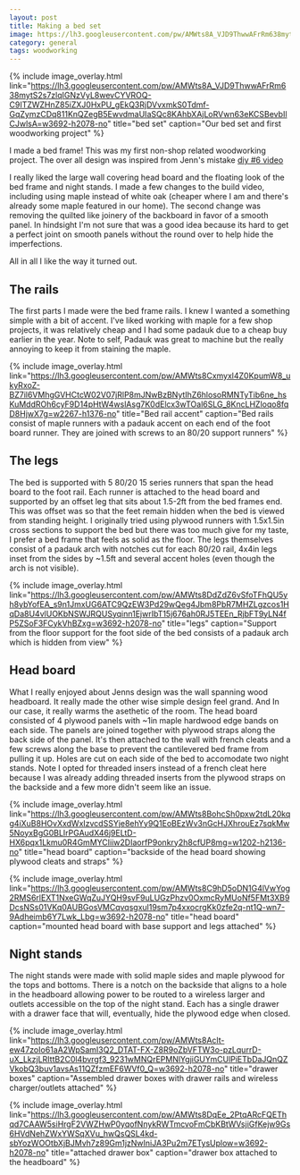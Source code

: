 ```yaml
---
layout: post
title: Making a bed set
image: https://lh3.googleusercontent.com/pw/AMWts8A_VJD9ThwwAFrRm638mytS2s7zlqIGNzVyL8wevCYVROQ-C9ITZWZHnZ85iZXJ0HxPU_gEkQ3RjDVvxmkS0Tdmf-GqZymzCDq811KnQZegB5EwvdmaUIaSQc8KAhbXAjLoRVwn63eKCSBevbIlCJwlsA=w3692-h2078-no
category: general
tags: woodworking
---
```


{% include image_overlay.html link="https://lh3.googleusercontent.com/pw/AMWts8A_VJD9ThwwAFrRm638mytS2s7zlqIGNzVyL8wevCYVROQ-C9ITZWZHnZ85iZXJ0HxPU_gEkQ3RjDVvxmkS0Tdmf-GqZymzCDq811KnQZegB5EwvdmaUIaSQc8KAhbXAjLoRVwn63eKCSBevbIlCJwlsA=w3692-h2078-no" title="bed set" caption="Our bed set and first woodworking project" %}



I made a bed frame! This was my first non-shop related woodworking project. The over all design was inspired from Jenn's mistake [diy #6 video](https://www.youtube.com/watch?v=qVmW0rEzsdA)

I really liked the large wall covering head board and the floating look of the bed frame and night stands. I made a few changes to the build video, including using maple instead of white oak (cheaper where I am and there's already some maple featured in our home). The second change was removing the quilted like joinery of the backboard in favor of a smooth panel. In hindsight I'm not sure that was a good idea because its hard to get a perfect joint on smooth panels without the round over to help hide the imperfections. 

All in all I like the way it turned out. 



## The rails 

The first parts I made were the bed frame rails. I knew I wanted a something simple with a bit of accent. I've liked working with maple for a few shop projects, it was relatively cheap and I had some padauk due to a cheap buy earlier in the year. Note to self, Padauk was great to machine but the really annoying to keep it from staining the maple. 


{% include image_overlay.html link="https://lh3.googleusercontent.com/pw/AMWts8Cxmyxl4Z0KpumW8_ukyRxoZ-BZ7il6VMhgGVHCtcW02V07jRlP8mJNwBzBNytIhZ6hlosoRMNTyTib6ne_hsKuMddROh6cyF9D14pHtW4wslAsg7K0dElcx3wTOal6SLG_8KncLHZloqo8fqD8HjwX7g=w2267-h1376-no" title="Bed rail accent" caption="Bed rails consist of maple runners with a padauk accent on each end of the foot board runner. They are joined with screws to an 80/20 support runners" %}



## The legs

The bed is supported with 5 80/20 15 series runners that span the head board to the foot rail. Each runner is attached to the head board and supported by an offset leg that sits about 1.5-2ft from the bed frames end. This was offset was so that the feet remain hidden when the bed is viewed from standing height. I originally tried using plywood runners with 1.5x1.5in cross sections to support the bed but there was too much give for my taste, I prefer a bed frame that feels as solid as the floor. The legs themselves consist of a padauk arch with notches cut for each 80/20 rail, 4x4in legs inset from the sides by ~1.5ft and several accent holes (even though the arch is not visible). 


{% include image_overlay.html link="https://lh3.googleusercontent.com/pw/AMWts8DdZdZ6vSfoTFhQU5yh8ybYofEA_s9n1JmxUG6ATC9QzEW3Pd29wQeg4Jbm8PbR7MHZLgzcos1HqDa8U4vlUOKbNSWJRQUSyqinn1EjwrIbT15j676ah0RJ5TEEn_RjbFT9yLN4fP5ZSoF3FCykVhBZxg=w3692-h2078-no" title="legs" caption="Support from the floor support for the foot side of the bed consists of a padauk arch which is hidden from view" %}



## Head board

What I really enjoyed about Jenns design was the wall spanning wood headboard. It really made the other wise simple design feel grand. And In our case, it really warms the asethetic of the room. The head board consisted of 4 plywood panels with ~1in maple hardwood edge bands on each side. The panels are joined together with plywood straps along the back side of the panel. It's then attached to the wall with french cleats and a few screws along the base to prevent the cantilevered bed frame from pulling it up. Holes are cut on each side of the bed to accomodate two night stands. Note I opted for threaded insers instead of a french cleat here because I was already adding threaded inserts from the plywood straps on the backside and a few more didn't seem like an issue. 


{% include image_overlay.html link="https://lh3.googleusercontent.com/pw/AMWts8BohcSh0pxw2tdL20kqg4iXuB8HOvXxdWxIzvcdSSYje8ehYy9Q1EoBEzWv3nGcHJXhrouEz7sqkMw5NoyxBgG0BLIrPGAudX46j9ELtD-HX6pqx1Lkmu0R4GmMYCIiiw2DIaorfP9onkry2h8cfUP8mg=w1202-h2136-no" title="head board" caption="backside of the head board showing plywood cleats and straps" %}


{% include image_overlay.html link="https://lh3.googleusercontent.com/pw/AMWts8C9hD5oDN1G4lVwYog2RMS6rlEXT1NxeGWqZuJYQH9svF9uLUGzPhzv0OxmcRyMUoNf5FMt3XB9DcsNSs01VKq0AUBGosVMCqvqsgxul19sm7p4xxocrgKk0zfe2q-nt1Q-wn7-9Adheimb6Y7Lwk_Lbg=w3692-h2078-no" title="head board" caption="mounted head board with base support and legs attached" %}


## Night stands


The night stands were made with solid maple sides and maple plywood for the tops and bottoms. There is a notch on the backside that aligns to a hole in the headboard allowing power to be routed to a wireless larger and outlets accessible on the top of the night stand. Each has a single drawer with a drawer face that will, eventually, hide the plywood edge when closed. 

{% include image_overlay.html link="https://lh3.googleusercontent.com/pw/AMWts8Aclt-ew47zoIo61aA2WpSamI3Q2_DTAT-FX-Z8R9oZbVFTW3o-pzLqurrD-uX_LkzjLRIttB2C0l4bvrgf3_9231wMNQrEPMNlYgjiGUYmCUlPiETbDaJQnQZVkobQ3buv1avsAs11QZfzmEF6WVf0_Q=w3692-h2078-no" title="drawer boxes" caption="Assembled drawer boxes with drawer rails and wireless charger/outlets attached" %}


{% include image_overlay.html link="https://lh3.googleusercontent.com/pw/AMWts8DqEe_2PtqARcFQEThqd7CAAW5siHrgF2VWZHwP0yqofNnykRWTmcvoFmCbKBtWVsjiGfKejw9Gs6HVdNehZWxYWSqXVu_hwQsQSL4kd-sbYozWOOtbXjBJMvh7z89Gm1jzNwIniJA3Pu2m7ETysUplow=w3692-h2078-no" title="attached drawer box" caption="drawer box attached to the headboard" %}
